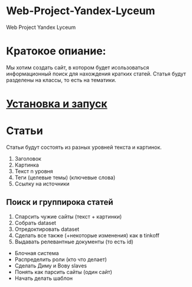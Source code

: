# Web-Project-Yandex-Lyceum
Web Project Yandex Lyceum

# Кратокое опиание:
Мы хотим создать сайт, в котором будет исользоваться информационный поиск
для нахождения кратких статей. Статья будут разделены на классы, то есть на тематики.

# [Установка и запуск](./install.md)

# Статьи 
Статьи будут состоять из разных уровней текста и картинок. 
1) Заголовок
2) Картинка
3) Текст n уровня
4) Теги (целевые темы) (ключевые слова)
5) Ссылку на источники

## Поиск и группирока статей
1) Спарсить чужие сайты (текст + картинки)
2) Собрать dataset
3) Отредоктировать dataset
4) Сделать все также (+некоторые изменения) как в tinkoff
5) Выдавать релевантные документы (то есть id)

* Блочная система
* Распределить роли (кто что делает)
* Сделать Диму и Вову slaves
* Понять как парсить сайты (один сайт)
* Начать делать шаблон
